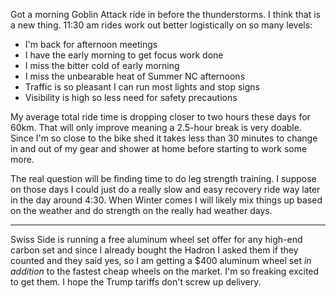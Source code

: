 Got a morning Goblin Attack ride in before the thunderstorms. I think that is a new thing. 11:30 am rides work out better logistically on so many levels:

- I'm back for afternoon meetings
- I have the early morning to get focus work done
- I miss the bitter cold of early morning
- I miss the unbearable heat of Summer NC afternoons
- Traffic is so pleasant I can run most lights and stop signs
- Visibility is high so less need for safety precautions

My average total ride time is dropping closer to two hours these days for 60km. That will only improve meaning a 2.5-hour break is very doable. Since I'm so close to the bike shed it takes less than 30 minutes to change in and out of my gear and shower at home before starting to work some more.

The real question will be finding time to do leg strength training. I suppose on those days I could just do a really slow and easy recovery ride way later in the day around 4:30. When Winter comes I will likely mix things up based on the weather and do strength on the really had weather days.

----

Swiss Side is running a free aluminum wheel set offer for any high-end carbon set and since I already bought the Hadron I asked them if they counted and they said yes, so I am getting a $400 aluminum wheel set *in addition* to the fastest cheap wheels on the market. I'm so freaking excited to get them. I hope the Trump tariffs don't screw up delivery.